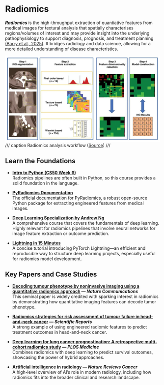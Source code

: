 # Radiomics

_**Radiomics**_ is the high-throughput extraction of quantiative features from medical images for textural analysis that spatially characterises regions/volumes of interest and may provide insight into the underlying pathophysiology to support diagnosis, prognosis, and treatment planning [(Barry et al., 2025)](https://link.springer.com/article/10.1007/s00330-024-11341-y#Abs1). It bridges radiology and data science, allowing for a more detailed understanding of disease characteristics.

![](./images/RadiomicsAnalysisWorkflow.png)
/// caption
Radiomics analysis workflow ([Source](https://www.itnonline.com/content/new-radiomics-model-uses-immunohistochemistry-predict-thyroid-nodules))
///

## Learn the Foundations

- **[Intro to Python (CS50 Week 6)](https://cs50.harvard.edu/python/2022/weeks/6/)**  
  Radiomics pipelines are often built in Python, so this course provides a solid foundation in the language.

- **[PyRadiomics Documentation](https://pyradiomics.readthedocs.io/en/latest/)**  
  The official documentation for PyRadiomics, a robust open-source Python package for extracting engineered features from medical images.

- **[Deep Learning Specialization by Andrew Ng](https://www.coursera.org/specializations/deep-learning)**  
  A comprehensive course that covers the fundamentals of deep learning. Highly relevant for radiomics pipelines that involve neural networks for image feature extraction or outcome prediction.

- **[Lightning in 15 Minutes](https://lightning.ai/docs/pytorch/stable/starter/introduction.html)**  
  A concise tutorial introducing PyTorch Lightning—an efficient and reproducible way to structure deep learning projects, especially useful for radiomics model development.

## Key Papers and Case Studies

- **[Decoding tumour phenotype by noninvasive imaging using a quantitative radiomics approach](https://www.nature.com/articles/ncomms5006) — *Nature Communications***  
  This seminal paper is widely credited with sparking interest in radiomics by demonstrating how quantitative imaging features can decode tumor phenotype.

- **[Radiomics strategies for risk assessment of tumour failure in head-and-neck cancer](https://www.nature.com/articles/s41598-017-10371-5) — *Scientific Reports***  
  A strong example of using engineered radiomic features to predict treatment outcomes in head-and-neck cancer.

- **[Deep learning for lung cancer prognostication: A retrospective multi-cohort radiomics study](https://journals.plos.org/plosmedicine/article?id=10.1371/journal.pmed.1002711) — *PLOS Medicine***  
  Combines radiomics with deep learning to predict survival outcomes, showcasing the power of hybrid approaches.

- **[Artificial intelligence in radiology](https://www.nature.com/articles/s41568-018-0016-5) — *Nature Reviews Cancer***  
  A high-level overview of AI’s role in modern radiology, including how radiomics fits into the broader clinical and research landscape.

